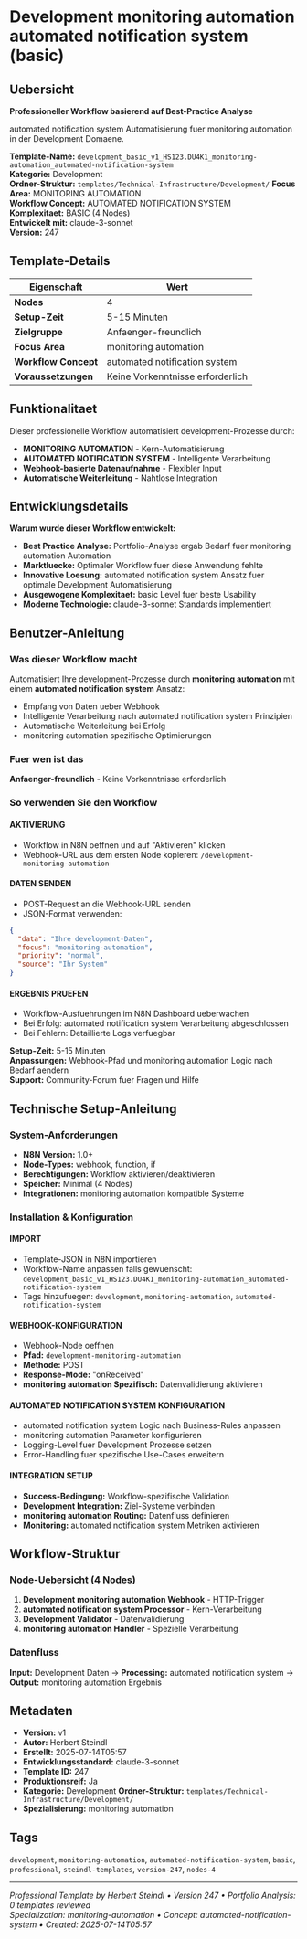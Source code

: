 # Development monitoring automation automated notification system (basic)

## Uebersicht

**Professioneller Workflow basierend auf Best-Practice Analyse**

automated notification system Automatisierung fuer monitoring automation in der Development Domaene.

**Template-Name:** `development_basic_v1_HS123.DU4K1_monitoring-automation_automated-notification-system`  
**Kategorie:** Development  
**Ordner-Struktur:** `templates/Technical-Infrastructure/Development/`
**Focus Area:** MONITORING AUTOMATION  
**Workflow Concept:** AUTOMATED NOTIFICATION SYSTEM  
**Komplexitaet:** BASIC (4 Nodes)  
**Entwickelt mit:** claude-3-sonnet  
**Version:** 247

## Template-Details

| **Eigenschaft** | **Wert** |
|------------------|----------|
| **Nodes** | 4 |
| **Setup-Zeit** | 5-15 Minuten |
| **Zielgruppe** | Anfaenger-freundlich |
| **Focus Area** | monitoring automation |
| **Workflow Concept** | automated notification system |
| **Voraussetzungen** | Keine Vorkenntnisse erforderlich |

## Funktionalitaet

Dieser professionelle Workflow automatisiert development-Prozesse durch:
- **MONITORING AUTOMATION** - Kern-Automatisierung
- **AUTOMATED NOTIFICATION SYSTEM** - Intelligente Verarbeitung
- **Webhook-basierte Datenaufnahme** - Flexibler Input
- **Automatische Weiterleitung** - Nahtlose Integration



## Entwicklungsdetails

**Warum wurde dieser Workflow entwickelt:**
- **Best Practice Analyse:** Portfolio-Analyse ergab Bedarf fuer monitoring automation Automation
- **Marktluecke:** Optimaler Workflow fuer diese Anwendung fehlte
- **Innovative Loesung:** automated notification system Ansatz fuer optimale Development Automatisierung
- **Ausgewogene Komplexitaet:** basic Level fuer beste Usability
- **Moderne Technologie:** claude-3-sonnet Standards implementiert

## Benutzer-Anleitung

### Was dieser Workflow macht
Automatisiert Ihre development-Prozesse durch **monitoring automation** mit einem **automated notification system** Ansatz:
- Empfang von Daten ueber Webhook
- Intelligente Verarbeitung nach automated notification system Prinzipien
- Automatische Weiterleitung bei Erfolg
- monitoring automation spezifische Optimierungen

### Fuer wen ist das
**Anfaenger-freundlich** - Keine Vorkenntnisse erforderlich

### So verwenden Sie den Workflow

#### AKTIVIERUNG
- Workflow in N8N oeffnen und auf "Aktivieren" klicken
- Webhook-URL aus dem ersten Node kopieren: `/development-monitoring-automation`

#### DATEN SENDEN
- POST-Request an die Webhook-URL senden
- JSON-Format verwenden:
```json
{
  "data": "Ihre development-Daten",
  "focus": "monitoring-automation",
  "priority": "normal",
  "source": "Ihr System"
}
```

#### ERGEBNIS PRUEFEN
- Workflow-Ausfuehrungen im N8N Dashboard ueberwachen
- Bei Erfolg: automated notification system Verarbeitung abgeschlossen
- Bei Fehlern: Detaillierte Logs verfuegbar

**Setup-Zeit:** 5-15 Minuten  
**Anpassungen:** Webhook-Pfad und monitoring automation Logic nach Bedarf aendern  
**Support:** Community-Forum fuer Fragen und Hilfe

## Technische Setup-Anleitung

### System-Anforderungen
- **N8N Version:** 1.0+ 
- **Node-Types:** webhook, function, if
- **Berechtigungen:** Workflow aktivieren/deaktivieren
- **Speicher:** Minimal (4 Nodes)
- **Integrationen:** monitoring automation kompatible Systeme

### Installation & Konfiguration

#### IMPORT
- Template-JSON in N8N importieren
- Workflow-Name anpassen falls gewuenscht: `development_basic_v1_HS123.DU4K1_monitoring-automation_automated-notification-system`
- Tags hinzufuegen: `development`, `monitoring-automation`, `automated-notification-system`

#### WEBHOOK-KONFIGURATION
- Webhook-Node oeffnen
- **Pfad:** `development-monitoring-automation`
- **Methode:** POST
- **Response-Mode:** "onReceived"
- **monitoring automation Spezifisch:** Datenvalidierung aktivieren

#### AUTOMATED NOTIFICATION SYSTEM KONFIGURATION
- automated notification system Logic nach Business-Rules anpassen
- monitoring automation Parameter konfigurieren
- Logging-Level fuer Development Prozesse setzen
- Error-Handling fuer spezifische Use-Cases erweitern

#### INTEGRATION SETUP
- **Success-Bedingung:** Workflow-spezifische Validation
- **Development Integration:** Ziel-Systeme verbinden
- **monitoring automation Routing:** Datenfluss definieren
- **Monitoring:** automated notification system Metriken aktivieren

## Workflow-Struktur

### Node-Uebersicht (4 Nodes)

1. **Development monitoring automation Webhook** - HTTP-Trigger
2. **automated notification system Processor** - Kern-Verarbeitung
3. **Development Validator** - Datenvalidierung
4. **monitoring automation Handler** - Spezielle Verarbeitung







### Datenfluss
**Input:** Development Daten -> **Processing:** automated notification system -> **Output:** monitoring automation Ergebnis

## Metadaten

- **Version:** v1
- **Autor:** Herbert Steindl
- **Erstellt:** 2025-07-14T05:57
- **Entwicklungsstandard:** claude-3-sonnet
- **Template ID:** 247
- **Produktionsreif:** Ja
- **Kategorie:** Development
**Ordner-Struktur:** `templates/Technical-Infrastructure/Development/`
- **Spezialisierung:** monitoring automation

## Tags

`development`, `monitoring-automation`, `automated-notification-system`, `basic`, `professional`, `steindl-templates`, `version-247`, `nodes-4`

---

*Professional Template by Herbert Steindl • Version 247 • Portfolio Analysis: 0 templates reviewed*  
*Specialization: monitoring-automation • Concept: automated-notification-system • Created: 2025-07-14T05:57*